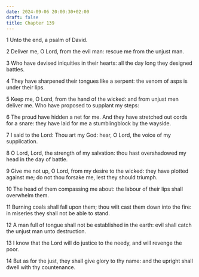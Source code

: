 ```yaml
---
date: 2024-09-06 20:00:30+02:00
draft: false
title: Chapter 139
---
```




1 Unto the end, a psalm of David.

2 Deliver me, O Lord, from the evil man: rescue me from the unjust man.

3 Who have devised iniquities in their hearts: all the day long they designed battles.

4 They have sharpened their tongues like a serpent: the venom of asps is under their lips.

5 Keep me, O Lord, from the hand of the wicked: and from unjust men deliver me. Who have proposed to supplant my steps:

6 The proud have hidden a net for me. And they have stretched out cords for a snare: they have laid for me a stumblingblock by the wayside.

7 I said to the Lord: Thou art my God: hear, O Lord, the voice of my supplication.

8 O Lord, Lord, the strength of my salvation: thou hast overshadowed my head in the day of battle.

9 Give me not up, O Lord, from my desire to the wicked: they have plotted against me; do not thou forsake me, lest they should triumph.

10 The head of them compassing me about: the labour of their lips shall overwhelm them.

11 Burning coals shall fall upon them; thou wilt cast them down into the fire: in miseries they shall not be able to stand.

12 A man full of tongue shall not be established in the earth: evil shall catch the unjust man unto destruction.

13 I know that the Lord will do justice to the needy, and will revenge the poor.

14 But as for the just, they shall give glory to thy name: and the upright shall dwell with thy countenance.

